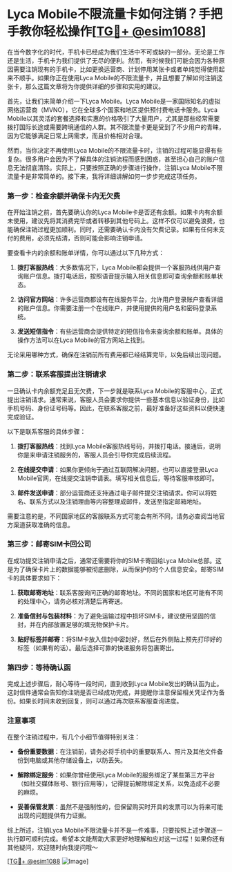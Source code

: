 # Lyca Mobile不限流量卡如何注销？手把手教你轻松操作[[TG💪+ @esim1088](https://t.me/s/esim1088)]

在当今数字化的时代，手机卡已经成为我们生活中不可或缺的一部分。无论是工作还是生活，手机卡为我们提供了无尽的便利。然而，有时候我们可能会因为各种原因需要注销现有的手机卡，比如更换运营商、计划停用某张卡或者单纯觉得使用起来不顺手。如果你正在使用Lyca Mobile的不限流量卡，并且想要了解如何注销这张卡，那么这篇文章将为你提供详细的步骤和实用的建议。

首先，让我们来简单介绍一下Lyca Mobile。Lyca Mobile是一家国际知名的虚拟网络运营商（MVNO），它在全球多个国家和地区提供预付费电话卡服务。Lyca Mobile以其灵活的套餐选择和实惠的价格吸引了大量用户，尤其是那些经常需要拨打国际长途或需要跨境通信的人群。其不限流量卡更是受到了不少用户的青睐，因为它能够满足日常上网需求，而且价格相对合理。

然而，当你决定不再使用Lyca Mobile的不限流量卡时，注销的过程可能显得有些复杂。很多用户会因为不了解具体的注销流程而感到困惑，甚至担心自己的账户信息无法彻底清除。实际上，只要按照正确的步骤进行操作，注销Lyca Mobile不限流量卡是非常简单的。接下来，我将详细讲解如何一步步完成这项任务。

### 第一步：检查余额并确保卡内无欠费

在开始注销之前，首先要确认你的Lyca Mobile卡是否还有余额。如果卡内有余额未使用，建议先将其消费完毕或者转移到其他号码上。这样不仅可以避免浪费，也能确保注销过程更加顺利。同时，还需要确认卡内没有欠费记录。如果有任何未支付的费用，必须先结清，否则可能会影响注销申请。

要查看卡内的余额和账单详情，你可以通过以下几种方式：

1. **拨打客服热线**：大多数情况下，Lyca Mobile都会提供一个客服热线供用户查询账户信息。拨打电话后，按照语音提示输入相关信息即可查询余额和账单状态。
   
2. **访问官方网站**：许多运营商都设有在线服务平台，允许用户登录账户查看详细的账户信息。你需要注册一个在线账户，并使用提供的用户名和密码登录系统。

3. **发送短信指令**：有些运营商会提供特定的短信指令来查询余额和账单。具体的操作方法可以在Lyca Mobile的官方网站上找到。

无论采用哪种方式，确保在注销前所有费用都已经结算完毕，以免后续出现问题。

### 第二步：联系客服提出注销请求

一旦确认卡内余额充足且无欠费，下一步就是联系Lyca Mobile的客服中心，正式提出注销请求。通常来说，客服人员会要求你提供一些基本信息以验证身份，比如手机号码、身份证号码等。因此，在联系客服之前，最好准备好这些资料以便快速完成验证。

以下是联系客服的具体步骤：

1. **拨打客服热线**：找到Lyca Mobile客服热线号码，并拨打电话。接通后，说明你是来申请注销服务的，客服人员会引导你完成后续流程。

2. **在线提交申请**：如果你更倾向于通过互联网解决问题，也可以直接登录Lyca Mobile官网，在线提交注销申请表。填写相关信息后，等待客服审核即可。

3. **邮件发送申请**：部分运营商还支持通过电子邮件提交注销请求。你可以将姓名、联系方式以及注销理由等内容整理成邮件，发送至指定邮箱地址。

需要注意的是，不同国家地区的客服联系方式可能会有所不同，请务必查阅当地官方渠道获取准确的信息。

### 第三步：邮寄SIM卡回公司

在成功提交注销申请之后，通常还需要将你的SIM卡寄回给Lyca Mobile总部。这是为了确保卡片上的数据能够被彻底删除，从而保护你的个人信息安全。邮寄SIM卡的具体要求如下：

1. **获取邮寄地址**：联系客服询问正确的邮寄地址。不同的国家和地区可能有不同的处理中心，请务必核对清楚后再寄送。

2. **准备信封与包装材料**：为了避免运输过程中损坏SIM卡，建议使用坚固的信封，并在内部放置足够的填充物保护卡片。

3. **贴好标签并邮寄**：将SIM卡放入信封中密封好，然后在外侧贴上预先打印好的标签（如果有的话）。最后选择可靠的快递服务将包裹寄出。

### 第四步：等待确认函

完成上述步骤后，耐心等待一段时间，直到收到Lyca Mobile发出的确认函为止。这封信件通常会告知你注销是否已经成功完成，并提醒你注意保留相关凭证作为备份。如果长时间未收到回复，则可以通过再次联系客服查询进度。

### 注意事项

在整个注销过程中，有几个小细节值得特别关注：

- **备份重要数据**：在注销前，请务必将手机中的重要联系人、照片及其他文件备份到电脑或其他存储设备上，以防丢失。
  
- **解除绑定服务**：如果你曾经使用Lyca Mobile的服务绑定了某些第三方平台（如社交媒体账号、银行应用等），记得提前解除绑定关系，以免造成不必要的麻烦。

- **妥善保管发票**：虽然不是强制性的，但保留购买时开具的发票可以为将来可能出现的问题提供有力证据。

综上所述，注销Lyca Mobile不限流量卡并不是一件难事，只要按照上述步骤逐一执行即可顺利完成。希望本文能帮助大家更好地理解和应对这一过程！如果你还有其他疑问，欢迎随时向我提问哦～

[[TG💪+ @esim1088](https://t.me/s/esim1088) ![Image](https://i.postimg.cc/4NQfJmqS/Snipaste-2025-05-13-00-14-12.png)]